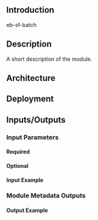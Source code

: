 ## Introduction
eb-sf-batch


## Description

A short description of the module.

## Architecture



## Deployment


## Inputs/Outputs


### Input Parameters


#### Required


#### Optional


#### Input Example


### Module Metadata Outputs



#### Output Example